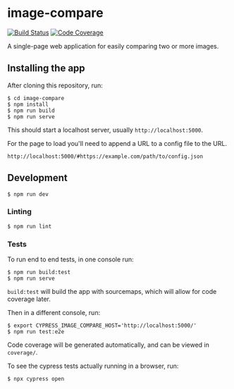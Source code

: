 # image-compare

[![Build Status](https://github.com/leifgehrmann/image-compare/workflows/Tests/badge.svg?branch=main)](https://github.com/leifgehrmann/image-compare/actions)
[![Code Coverage](https://codecov.io/gh/leifgehrmann/image-compare/branch/main/graph/badge.svg)](https://codecov.io/gh/leifgehrmann/image-compare)

A single-page web application for easily comparing two or more images.



## Installing the app

After cloning this repository, run:

```console
$ cd image-compare
$ npm install
$ npm run build
$ npm run serve
```

This should start a localhost server, usually `http://localhost:5000`.

For the page to load you'll need to append a URL to a config file to the URL.

```
http://localhost:5000/#https://example.com/path/to/config.json
```

## Development

```console
$ npm run dev
```

### Linting

```console
$ npm run lint
```

### Tests

To run end to end tests, in one console run:

```console
$ npm run build:test
$ npm run serve
```

`build:test` will build the app with sourcemaps, which will allow for code coverage later. 

Then in a different console, run:

```console
$ export CYPRESS_IMAGE_COMPARE_HOST='http://localhost:5000/'
$ npm run test:e2e
```

Code coverage will be generated automatically, and can be viewed in `coverage/`.

To see the cypress tests actually running in a browser, run:

``` console
$ npx cypress open
```
